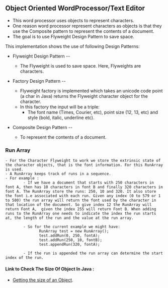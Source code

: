 ## Object Oriented WordProcessor/Text Editor

- This  word processor uses objects to represent characters.
- One reason word processor represent characters as objects is that they use the Composite pattern to represent the contents of a document. 
- The goal is to use Flyweight Design Pattern to save space.
 
This implementation shows the use of following Design Patterns:
 - Flyweight Design Pattern --
      - The Flyweight is used to save space. Here, Flyweights are characters. 
      
 - Factory Design Pattern --
     - Flyweight factory is implemented which takes an unicode code point (a char in Java) returns the Flyweight character object for the character. 
     - In this factory the input will be a triple:
          - The font name (Times, Courier, etc), point size (12, 13, etc) and style (bold, italic, underline etc). 
                  
 - Composite Design Pattern --                 
     - To represent the contents of a document.
 
 ### Run Array
 
    - For the Character Flyweight to work we store the extrinsic state of the character objects, that is the font information. For this RunArray is used. 
    - A RunArray keeps track of runs in a sequence. 
    - For example :
            - If we have a document that starts with 250 characters in font A, then has 10 characters in font B and finally 320 characters in font A. The RunArray store the runs: 250, 10 and 320. It also store the font i.e associated with each run. Given any index (0 to 579 or 1 to 580) the run array will return the font used by the character in that location of the document. So give index 12 the RunArray will return Font A,  given the index 255 will return Font B. When adding runs to the RunArray one needs to indicate the index the run starts at, the length of the run and the value at the run array. 
            
            - So for the current example we might have:
                   RunArray test = new RunArray();
                   test.addRun(0, 250, fontA);
                   test.addRun(250, 10, fontB);
                   test.appendRun(320, fontA);
                   
            - If the run is appended the run array can determine the start index of the run.
            
            
            
 #### Link to Check The Size Of Object In Java :
   - [Getting the size of an Object](http://java.dzone.com/articles/java-getting-size-object).
 
 

